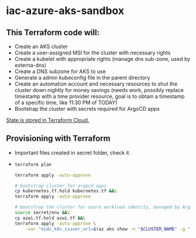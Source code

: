 # iac-azure-aks-sandbox

## This Terraform code will:
* Create an AKS cluster
* Create a user-assigned MSI for the cluster with necessary rights
* Create a kubelet with appropriate rights (manage dns sub-zone, used by externa-dns)
* Create a DNS subzone for AKS to use
* Generate a admin kubeconfig file in the parent directory
* Create an automation account and necessary resources to shut the cluster down nightly for money savings (needs work, possibly replace timestamp with a time provider resource, goal is to obtain a timestamp of a specific time, like 11:30 PM of TODAY)
* Bootstrap the cluster with secrets required for ArgoCD apps

[State is stored in Terraform Cloud.](backend.tf)

## Provisioning with Terraform
* Important files created in secret folder, check it.
* 
    ```bash
    terraform plan

    terraform apply -auto-approve

    # bootstrap cluster for argocd apps
    cp kubernetes.tf.hold kubernetes.tf &&\
    terraform apply -auto-approve

    # bootstrap the cluster for azure workload identity, managed by ArgoCO
    source secret/env &&\
    cp azwi.tf.hold azwi.tf &&\
    terraform apply -auto-approve \
        -var "oidc_k8s_issuer_url=$(az aks show -n "$CLUSTER_NAME" -g "$RG_NAME" --query "oidcIssuerProfile.issuerUrl" -otsv)"
    
    ```